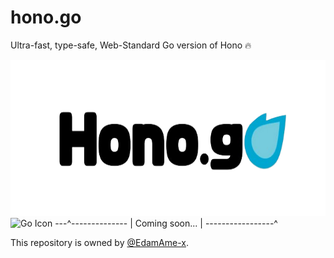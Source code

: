 # hono.go
Ultra-fast, type-safe, Web-Standard Go version of Hono 🔥

<img src="/assets/hero.png" height="250" alt="icon" />
<img src="https://www.svgrepo.com/show/373635/go-gopher.svg" alt="Go Icon" height="50" />
---^--------------  
| Coming soon... | 
-----------------^  

This repository is owned by [@EdamAme-x](//github.com/EdamAme-x).
